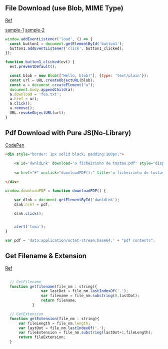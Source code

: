 File Download (use Blob, MIME Type)
---
[Ref](https://developer.mozilla.org/ko/docs/Web/HTTP/Basics_of_HTTP/MIME_types)

[sample-1](https://javascript.keicode.com/newjs/download-files.php)
[sample-2](https://blog.liplex.de/download-file-through-typescript/)
~~~~~~~js
window.addEventListener('load', () => {
  const button1 = document.getElementById('button1');
  button1.addEventListener('click', button1_clicked);
});

function button1_clicked(evt) {
  evt.preventDefault();

  const blob = new Blob(["Hello, blob!"], {type: 'text/plain'});
  const url = URL.createObjectURL(blob);
  const a = document.createElement("a");
  document.body.appendChild(a);
  a.download = 'foo.txt';
  a.href = url;
  a.click();
  a.remove();
  URL.revokeObjectURL(url);
}

~~~~~~~
Pdf Download with Pure JS(No-Library)
----

[CodePen](http://jsfiddle.net/filixix/0816jdfq/)

~~~~~~~~~~~html
<div style="border: 1px solid black; padding:100px;">
    
    <a id='dwnldLnk' download='o ficheirinho de tostas.pdf' style="display:none;" /> 
    
    <a href="#" onclick="downloadPDF();" title='o ficheirinho de tostas.pdf'>clica aqui oh sashavore</a>

</div>
~~~~~~~~~~~

~~~~~~~~~~~javascript
window.downloadPDF = function downloadPDF() {

    var dlnk = document.getElementById('dwnldLnk');
    dlnk.href = pdf;

    dlnk.click();


    alert('toma');
}

var pdf = 'data:application/octet-stream;base64,' + "pdf contents";
~~~~~~~~~~~

Get Filename & Extension
-------
[Ref](https://dev-syhy.tistory.com/20)

~~~~~~~~~~~javascript
  
  // GetFilename
  function getfilename(file_nm : string){
                var lastDot = file_nm.lastIndexOf('.');
                var filename = file_nm.substring(0,lastDot);
                return filename;
            }

  // GetExtension
  function getExtension(file_nm : string){
      var fileLength = file_nm.length;
      var lastDot = file_nm.lastIndexOf('.');
      var fileExtension = file_nm.substring(lastDot+1,fileLength);
      return fileExtension;
  }
  
~~~~~~~~~~~~
